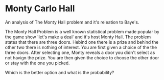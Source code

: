# Monty Carlo Hall
An analysis of The Monty Hall problem and it's releation to Baye's.

The Monty Hall Problem is a well known statistical problem made popular by the game show 'let's make a deal' and it's host Monty Hall. The problem states that there are three doors. Hebind one there is a prize and behind the other two there is nothing of interest. You are first given a choice of the the three doors. After selecting one, Monty reveals a door you didn't select as not havign the prize. You are then given the choice to choose the other door or stay with the one you picked.

Which is the better option and what is the probability?


